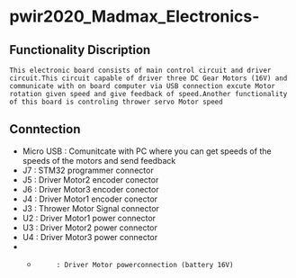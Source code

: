 # pwir2020_Madmax_Electronics-
## Functionality Discription 
    This electronic board consists of main control circuit and driver circuit.This circuit capable of driver three DC Gear Motors (16V) and communicate with on board computer via USB connection excute Motor rotation given speed and give feedback of speed.Another functionality of this board is controling thrower servo Motor speed 

## Conntection ##
- Micro USB  : Comunitcate with PC where you can get speeds of the speeds of the motors and send feedback
- J7         : STM32 programmer connector
- J5         : Driver Motor2 encoder conector
- J6         : Driver Motor3 encoder conector
- J4         : Driver Motor1 encoder conector
- J3         : Thrower Motor Signal connector
- U2         : Driver Motor1 power connector
- U3         : Driver Motor2 power connector
- U4         : Driver Motor3 power connector
- +          : Driver Motor powerconnection (battery 16V)

    
